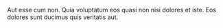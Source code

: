 Aut esse cum non.
Quia voluptatum eos quasi non nisi dolores et iste.
Eos dolores sunt ducimus quis veritatis aut.
